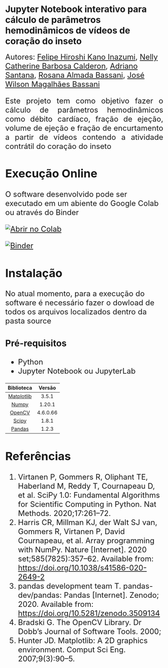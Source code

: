 # Jupyter Notebook interativo para cálculo de parâmetros hemodinâmicos de vídeos de coração do inseto

<font size=5>Autores: [Felipe Hiroshi Kano Inazumi](mailto:f215696@dac.unicamp.br),
[Nelly Catherine Barbosa Calderon](mailto:n160942@dac.unicamp.br), 
[Adriano Santana](mailto:adriano.rsantana@gmail.com),
[Rosana Almada Bassani](mailto:arbassani@unicamp.br), 
[José Wilson Magalhães Bassani](bassani@unicamp.br)

<p style='text-align: justify;'> Este projeto tem como objetivo fazer o cálculo de parâmetros hemodinâmicos como débito cardíaco, fração de ejeção, volume de ejeção e fração de encurtamento a partir de vídeos contendo a atividade contrátil do coração do inseto </p> 

## Execução Online 

O software desenvolvido pode ser executado em um abiente do Google Colab ou através do Binder

 [![Abrir no Colab](https://colab.research.google.com/assets/colab-badge.svg)](https://colab.research.google.com/github/fehiroshii/JupyterNTB/blob/main/online/google_colab/main_ntb.ipynb)
 
 [![Binder](https://mybinder.org/badge_logo.svg)](https://mybinder.org/v2/gh/fehiroshii/JupyterNTB/main?labpath=%2Fsource%2Fmain_ntb.ipynb)


## Instalação

No atual momento, para a execução do software é necessário fazer o dowload de todos os arquivos localizados dentro da pasta source

### Pré-requisitos


- Python 
- Jupyter Notebook ou JupyterLab


| Biblioteca                             |  Versão   |
| :------------------------------------: | :-------: |
| [Matplotlib](https://matplotlib.org/)  | 3.5.1     |
| [Numpy](https://numpy.org/)            |  1.20.1   |
| [OpenCV](https://opencv.org/)          |  4.6.0.66 |
| [Scipy](https://scipy.org/)            |  1.8.1    |
| [Pandas](https://pandas.pydata.org/)   | 1.2.3     |
  

## Referências

1.	Virtanen P, Gommers R, Oliphant TE, Haberland M, Reddy T, Cournapeau D, et al. SciPy 1.0: Fundamental Algorithms for Scientific Computing in Python. Nat Methods. 2020;17:261–72. 
2.	Harris CR, Millman KJ, der Walt SJ van, Gommers R, Virtanen P, David Cournapeau, et al. Array programming with NumPy. Nature [Internet]. 2020 set;585(7825):357–62. Available from: https://doi.org/10.1038/s41586-020-2649-2
3.	pandas development team T. pandas-dev/pandas: Pandas [Internet]. Zenodo; 2020. Available from: https://doi.org/10.5281/zenodo.3509134
4.	Bradski G. The OpenCV Library. Dr Dobb’s Journal of Software Tools. 2000; 
5.	Hunter JD. Matplotlib: A 2D graphics environment. Comput Sci Eng. 2007;9(3):90–5. 